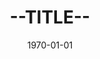 ---
title: --TITLE--
date: 1970-01-01
category: CATEGORY
tags: TAGS
highlight: ENABLE_HIGHLIGHT?
---